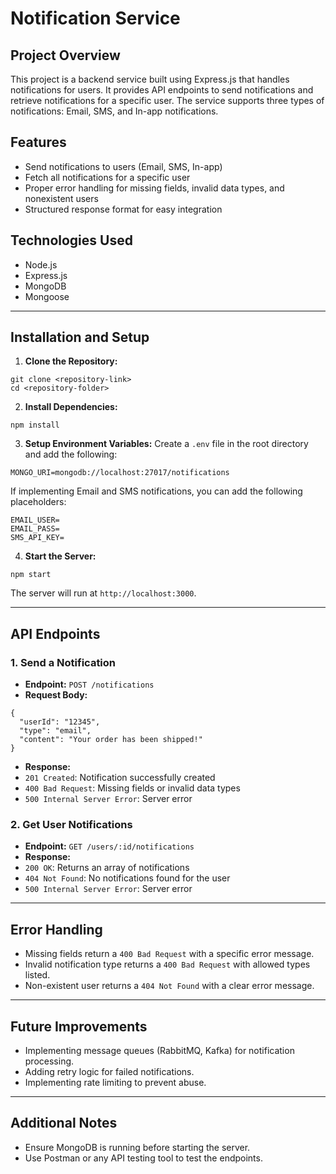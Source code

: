 
# Notification Service

## Project Overview
This project is a backend service built using Express.js that handles notifications for users. It provides API endpoints to send notifications and retrieve notifications for a specific user. The service supports three types of notifications: Email, SMS, and In-app notifications.

## Features
- Send notifications to users (Email, SMS, In-app)
- Fetch all notifications for a specific user
- Proper error handling for missing fields, invalid data types, and nonexistent users
- Structured response format for easy integration

## Technologies Used
- Node.js
- Express.js
- MongoDB
- Mongoose

---

## Installation and Setup

1. **Clone the Repository:**
```
git clone <repository-link>
cd <repository-folder>
```

2. **Install Dependencies:**
```
npm install
```

3. **Setup Environment Variables:**
Create a `.env` file in the root directory and add the following:
```
MONGO_URI=mongodb://localhost:27017/notifications
```
If implementing Email and SMS notifications, you can add the following placeholders:
```
EMAIL_USER=
EMAIL_PASS=
SMS_API_KEY=
```

4. **Start the Server:**
```
npm start
```

The server will run at `http://localhost:3000`.

---

## API Endpoints

### 1. Send a Notification
- **Endpoint:** `POST /notifications`
- **Request Body:**
```
{
  "userId": "12345",
  "type": "email",
  "content": "Your order has been shipped!"
}
```
- **Response:**
- `201 Created`: Notification successfully created
- `400 Bad Request`: Missing fields or invalid data types
- `500 Internal Server Error`: Server error

### 2. Get User Notifications
- **Endpoint:** `GET /users/:id/notifications`
- **Response:**
- `200 OK`: Returns an array of notifications
- `404 Not Found`: No notifications found for the user
- `500 Internal Server Error`: Server error

---

## Error Handling
- Missing fields return a `400 Bad Request` with a specific error message.
- Invalid notification type returns a `400 Bad Request` with allowed types listed.
- Non-existent user returns a `404 Not Found` with a clear error message.

---

## Future Improvements
- Implementing message queues (RabbitMQ, Kafka) for notification processing.
- Adding retry logic for failed notifications.
- Implementing rate limiting to prevent abuse.

---

## Additional Notes
- Ensure MongoDB is running before starting the server.
- Use Postman or any API testing tool to test the endpoints.
